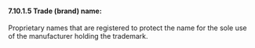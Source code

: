 #### 7.10.1.5 Trade (brand) name:

Proprietary names that are registered to protect the name for the sole use of the manufacturer holding the trademark.
